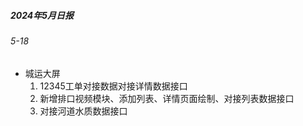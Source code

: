 ##### 2024年5月日报

###### 5-18
- 城运大屏
  1. 12345工单对接数据对接详情数据接口
  2. 新增排口视频模块、添加列表、详情页面绘制、对接列表数据接口
  3. 对接河道水质数据接口